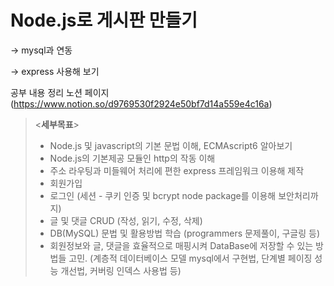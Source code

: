# Node.js로 게시판 만들기
-> mysql과 연동

-> express 사용해 보기

공부 내용 정리 노션 페이지(https://www.notion.so/d9769530f2924e50bf7d14a559e4c16a)

> <**세부목표**>
> * Node.js 및 javascript의 기본 문법 이해, ECMAscript6 알아보기
> * Node.js의 기본제공 모듈인 http의 작동 이해
> * 주소 라우팅과 미들웨어 처리에 편한 express 프레임워크 이용해 제작
> * 회원가입
> * 로그인 (세션 - 쿠키 인증 및 bcrypt node package를 이용해 보안처리까지)
> * 글 및 댓글 CRUD (작성, 읽기, 수정, 삭제)
> * DB(MySQL) 문법 및 활용방법 학습 (programmers 문제풀이, 구글링 등)
> * 회원정보와 글, 댓글을 효율적으로 매핑시켜 DataBase에 저장할 수 있는 방법들 고민. (계층적 데이터베이스 모델 mysql에서 구현법, 단계별 페이징 성능 개선법, 커버링 인덱스 사용법 등)
